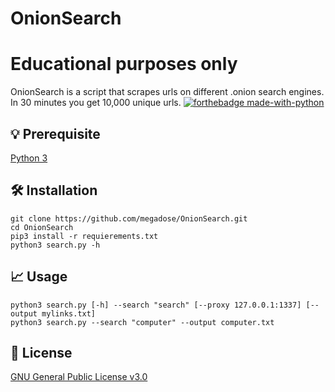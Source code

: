 # OnionSearch
# Educational purposes only
OnionSearch is a script that scrapes urls on different .onion search engines. In 30 minutes you get 10,000 unique urls.
[![forthebadge made-with-python](http://ForTheBadge.com/images/badges/made-with-python.svg)](https://www.python.org/)

## 💡 Prerequisite
[Python 3](https://www.python.org/download/releases/3.0/)
   
## 🛠️ Installation
```
git clone https://github.com/megadose/OnionSearch.git
cd OnionSearch
pip3 install -r requierements.txt
python3 search.py -h
```
## 📈  Usage
```
python3 search.py [-h] --search "search" [--proxy 127.0.0.1:1337] [--output mylinks.txt]
python3 search.py --search "computer" --output computer.txt
```
## 📝 License
[GNU General Public License v3.0](https://www.gnu.org/licenses/gpl-3.0.fr.html)


